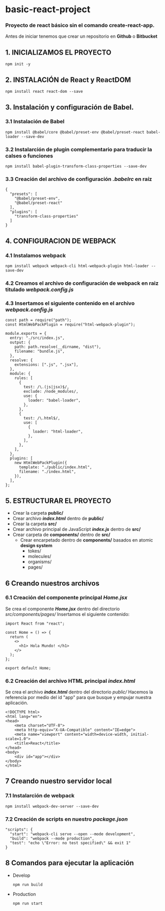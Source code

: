 # basic-react-project
### Proyecto de react básico sin el comando create-react-app.

Antes de iniciar tenemos que crear un repositorio en __Github__ o __Bitbucket__


## 1. INICIALIZAMOS EL PROYECTO
```
npm init -y
```

## 2. INSTALACIÓN de React y ReactDOM
```
npm install react react-dom --save
```

## 3. Instalación y configuración de Babel.
### 3.1 Instalación de Babel
```
npm install @babel/core @babel/preset-env @babel/preset-react babel-loader --save-dev
```

### 3.2 Instalarción de plugin complementario para traducir la calses o funciones
```
npm install babel-plugin-transform-class-properties --save-dev
```

### 3.3 Creación del archivo de configuración _.babelrc_ en raíz
```
{
  "presets": [
    "@babel/preset-env",
    "@babel/preset-react"
  ],
  "plugins": [
    "transform-class-properties"
  ]
}
```

## 4. CONFIGURACION DE WEBPACK
### 4.1 Instalamos webpack
```
npm install webpack webpack-cli html-webpack-plugin html-loader --save-dev
```
### 4.2 Creamos el archivo de configuración de webpack en raiz titulado ***webpack.config.js***

### 4.3 Insertamos el siguiente contenido en el archivo ***webpack.config.js***
```
const path = require("path");
const HtmlWebPackPlugin = require("html-webpack-plugin");

module.exports = {
  entry: "./src/index.js",
  output: {
    path: path.resolve(__dirname, "dist"),
    filename: "bundle.js",
  },
  resolve: {
    extensions: [".js", ".jsx"],
  },
  module: {
    rules: [
      {
        test: /\.(js|jsx)$/,
        exclude: /node_modules/,
        use: {
          loader: "babel-loader",
        },
      },
      {
        test: /\.html$/,
        use: [
          {
            loader: "html-loader",
          },
        ],
      },
    ],
  },
  plugins: [
    new HtmlWebPackPlugin({
      template: "./public/index.html",
      filename: "./index.html",
    }),
  ],
};
```

## 5. ESTRUCTURAR EL PROYECTO
* Crear la carpeta **public/**
* Crear archivo ***index.html*** dentro de **public/**
* Crear la carpeta **src/**
* Crear archivo principal de JavaScript ***index.js*** dentro de **src/** 
* Crear carpeta de **components/** dentro de **src/**
  * Crear encarpetado dentro de **components/** basados en atomic **design system**
    * tokes/
    * molecules/
    * organisms/
    * pages/

## 6 Creando nuestros archivos
### 6.1 Creación del componente principal ***Home.jsx***
Se crea el componente ***Home.jsx*** dentro del directorio *src/components/pages/*
Insertamos el siguiente contenido:
```
import React from "react";

const Home = () => {
  return (
    <>
      <h1> Hola Mundo! </h1>
    </>
  );
};

export default Home;
```

### 6.2 Creación del archivo HTML principal ***index.html***
Se crea el archivo ***index.html*** dentro del directorio *public/*
Hacemos la referencia por medio del id "app" para que busque y empujar nuestra aplicación.
```
<!DOCTYPE html>
<html lang="en">
<head>
    <meta charset="UTF-8">
    <meta http-equiv="X-UA-Compatible" content="IE=edge">
    <meta name="viewport" content="width=device-width, initial-scale=1.0">
    <title>React</title>
</head>
<body>
    <div id="app"></div>
</body>
</html>
```

## 7 Creando nuestro servidor local
### 7.1 Instalarción de webpack
```
npm install webpack-dev-server --save-dev
```

### 7.2 Creación de scripts en nuestro ***package.json***
```
"scripts": {
  "start": "webpack-cli serve --open --mode development",
  "build": "webpack --mode production",
  "test": "echo \"Error: no test specified\" && exit 1"
}
```

## 8 Comandos para ejecutar la aplicación
* Develop 
  ```
  npm run build
  ```
* Production 
  ```
  npm run start
  ```